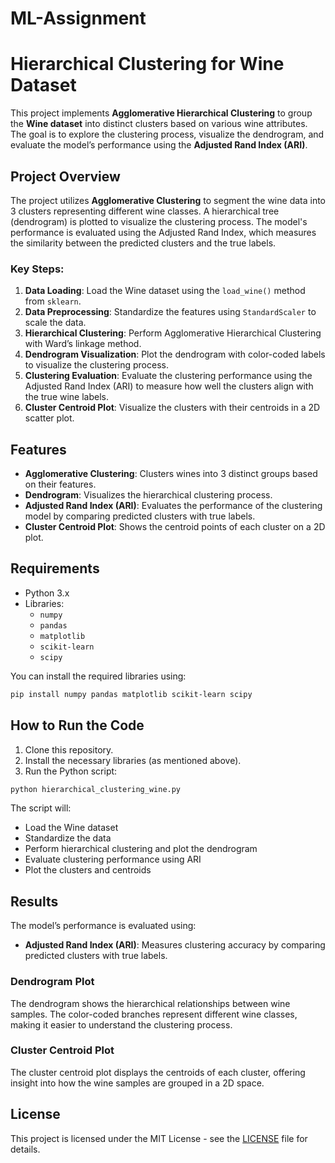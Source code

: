 # ML-Assignment
# Hierarchical Clustering for Wine Dataset

This project implements **Agglomerative Hierarchical Clustering** to group the **Wine dataset** into distinct clusters based on various wine attributes. The goal is to explore the clustering process, visualize the dendrogram, and evaluate the model’s performance using the **Adjusted Rand Index (ARI)**.

## Project Overview

The project utilizes **Agglomerative Clustering** to segment the wine data into 3 clusters representing different wine classes. A hierarchical tree (dendrogram) is plotted to visualize the clustering process. The model's performance is evaluated using the Adjusted Rand Index, which measures the similarity between the predicted clusters and the true labels.

### Key Steps:
1. **Data Loading**: Load the Wine dataset using the `load_wine()` method from `sklearn`.
2. **Data Preprocessing**: Standardize the features using `StandardScaler` to scale the data.
3. **Hierarchical Clustering**: Perform Agglomerative Hierarchical Clustering with Ward’s linkage method.
4. **Dendrogram Visualization**: Plot the dendrogram with color-coded labels to visualize the clustering process.
5. **Clustering Evaluation**: Evaluate the clustering performance using the Adjusted Rand Index (ARI) to measure how well the clusters align with the true wine labels.
6. **Cluster Centroid Plot**: Visualize the clusters with their centroids in a 2D scatter plot.

## Features

- **Agglomerative Clustering**: Clusters wines into 3 distinct groups based on their features.
- **Dendrogram**: Visualizes the hierarchical clustering process.
- **Adjusted Rand Index (ARI)**: Evaluates the performance of the clustering model by comparing predicted clusters with true labels.
- **Cluster Centroid Plot**: Shows the centroid points of each cluster on a 2D plot.

## Requirements

- Python 3.x
- Libraries:
  - `numpy`
  - `pandas`
  - `matplotlib`
  - `scikit-learn`
  - `scipy`

You can install the required libraries using:

```bash
pip install numpy pandas matplotlib scikit-learn scipy
```

## How to Run the Code

1. Clone this repository.
2. Install the necessary libraries (as mentioned above).
3. Run the Python script:

```bash
python hierarchical_clustering_wine.py
```

The script will:
- Load the Wine dataset
- Standardize the data
- Perform hierarchical clustering and plot the dendrogram
- Evaluate clustering performance using ARI
- Plot the clusters and centroids

## Results

The model’s performance is evaluated using:
- **Adjusted Rand Index (ARI)**: Measures clustering accuracy by comparing predicted clusters with true labels.

### Dendrogram Plot
The dendrogram shows the hierarchical relationships between wine samples. The color-coded branches represent different wine classes, making it easier to understand the clustering process.

### Cluster Centroid Plot
The cluster centroid plot displays the centroids of each cluster, offering insight into how the wine samples are grouped in a 2D space.

## License

This project is licensed under the MIT License - see the [LICENSE](LICENSE) file for details.
